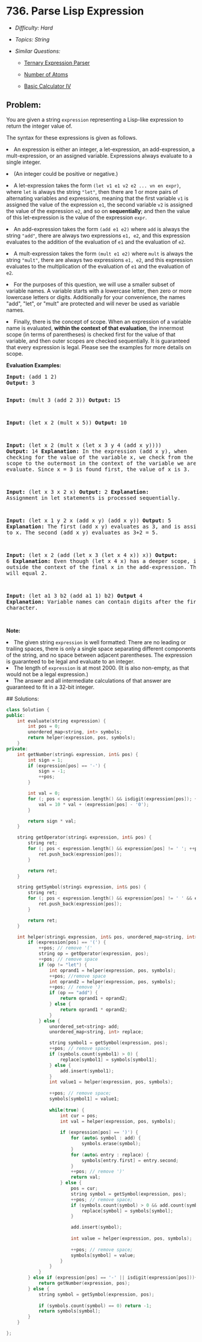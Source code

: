 # 736. Parse Lisp Expression

* *Difficulty: Hard*

* *Topics: String*

* *Similar Questions:*

  * [Ternary Expression Parser](ternary-expression-parser.md)

  * [Number of Atoms](number-of-atoms.md)

  * [Basic Calculator IV](basic-calculator-iv.md)

## Problem:

<p>
You are given a string <code>expression</code> representing a Lisp-like expression to return the integer value of.
</p><p>
The syntax for these expressions is given as follows.
</p><p>
<li>An expression is either an integer, a let-expression, an add-expression, a mult-expression, or an assigned variable.  Expressions always evaluate to a single integer.</li>
</p><p>
<li>(An integer could be positive or negative.)</li>
</p><p>
<li>A let-expression takes the form <code>(let v1 e1 v2 e2 ... vn en expr)</code>, where <code>let</code> is always the string <code>"let"</code>, then there are 1 or more pairs of alternating variables and expressions, meaning that the first variable <code>v1</code> is assigned the value of the expression <code>e1</code>, the second variable <code>v2</code> is assigned the value of the expression <code>e2</code>, and so on <b>sequentially</b>; and then the value of this let-expression is the value of the expression <code>expr</code>.</li>
</p><p>
<li>An add-expression takes the form <code>(add e1 e2)</code> where <code>add</code> is always the string <code>"add"</code>, there are always two expressions <code>e1, e2</code>, and this expression evaluates to the addition of the evaluation of <code>e1</code> and the evaluation of <code>e2</code>.</li>
</p><p>
<li>A mult-expression takes the form <code>(mult e1 e2)</code> where <code>mult</code> is always the string <code>"mult"</code>, there are always two expressions <code>e1, e2</code>, and this expression evaluates to the multiplication of the evaluation of <code>e1</code> and the evaluation of <code>e2</code>.</li>
</p><p>
<li>For the purposes of this question, we will use a smaller subset of variable names.  A variable starts with a lowercase letter, then zero or more lowercase letters or digits.  Additionally for your convenience, the names "add", "let", or "mult" are protected and will never be used as variable names.</li>
</p><p>
<li>Finally, there is the concept of scope.  When an expression of a variable name is evaluated, <b>within the context of that evaluation</b>, the innermost scope (in terms of parentheses) is checked first for the value of that variable, and then outer scopes are checked sequentially.  It is guaranteed that every expression is legal.  Please see the examples for more details on scope.</li>
</p>

<p><b>Evaluation Examples:</b><br />
<pre>
<b>Input:</b> (add 1 2)
<b>Output:</b> 3

<b>Input:</b> (mult 3 (add 2 3))
<b>Output:</b> 15

<b>Input:</b> (let x 2 (mult x 5))
<b>Output:</b> 10

<b>Input:</b> (let x 2 (mult x (let x 3 y 4 (add x y))))
<b>Output:</b> 14
<b>Explanation:</b> In the expression (add x y), when checking for the value of the variable x,
we check from the innermost scope to the outermost in the context of the variable we are trying to evaluate.
Since x = 3 is found first, the value of x is 3.

<b>Input:</b> (let x 3 x 2 x)
<b>Output:</b> 2
<b>Explanation:</b> Assignment in let statements is processed sequentially.

<b>Input:</b> (let x 1 y 2 x (add x y) (add x y))
<b>Output:</b> 5
<b>Explanation:</b> The first (add x y) evaluates as 3, and is assigned to x.
The second (add x y) evaluates as 3+2 = 5.

<b>Input:</b> (let x 2 (add (let x 3 (let x 4 x)) x))
<b>Output:</b> 6
<b>Explanation:</b> Even though (let x 4 x) has a deeper scope, it is outside the context
of the final x in the add-expression.  That final x will equal 2.

<b>Input:</b> (let a1 3 b2 (add a1 1) b2) 
<b>Output</b> 4
<b>Explanation:</b> Variable names can contain digits after the first character.

</pre>

<p><b>Note:</b>
<li>The given string <code>expression</code> is well formatted: There are no leading or trailing spaces, there is only a single space separating different components of the string, and no space between adjacent parentheses.  The expression is guaranteed to be legal and evaluate to an integer.</li>
<li>The length of <code>expression</code> is at most 2000.  (It is also non-empty, as that would not be a legal expression.)</li>
<li>The answer and all intermediate calculations of that answer are guaranteed to fit in a 32-bit integer.</li>
</p>
## Solutions:

```c++
class Solution {
public:
    int evaluate(string expression) {
        int pos = 0;
        unordered_map<string, int> symbols;
        return helper(expression, pos, symbols);
    }
private:
    int getNumber(string& expression, int& pos) {
        int sign = 1;
        if (expression[pos] == '-') {
            sign = -1;
            ++pos;
        }

        int val = 0;
        for (; pos < expression.length() && isdigit(expression[pos]); ++pos) {
            val = 10 * val + (expression[pos] - '0');
        }

        return sign * val;
    }

    string getOperator(string& expression, int& pos) {
        string ret;
        for (; pos < expression.length() && expression[pos] != ' '; ++pos) {
            ret.push_back(expression[pos]);
        }

        return ret;
    }

    string getSymbol(string& expression, int& pos) {
        string ret;
        for (; pos < expression.length() && expression[pos] != ' ' && expression[pos] != ')'; ++pos) {
            ret.push_back(expression[pos]);
        }

        return ret;
    }

    int helper(string& expression, int& pos, unordered_map<string, int>& symbols) {
        if (expression[pos] == '(') {
            ++pos; // remove '('
            string op = getOperator(expression, pos);
            ++pos; // remove space
            if (op != "let") {
                int oprand1 = helper(expression, pos, symbols);
                ++pos; //remove space
                int oprand2 = helper(expression, pos, symbols);
                ++pos; // remove ')'
                if (op == "add") {
                    return oprand1 + oprand2;
                } else {
                    return oprand1 * oprand2;
                }
            } else {
                unordered_set<string> add;
                unordered_map<string, int> replace;

                string symbol1 = getSymbol(expression, pos);
                ++pos; // remove space;
                if (symbols.count(symbol1) > 0) {
                    replace[symbol1] = symbols[symbol1];
                } else {
                    add.insert(symbol1);
                }
                int value1 = helper(expression, pos, symbols);
                
                ++pos; // remove space;
                symbols[symbol1] = value1;
                
                while(true) {
                    int cur = pos;
                    int val = helper(expression, pos, symbols);
                    
                    if (expression[pos] == ')') {
                        for (auto& symbol : add) {
                            symbols.erase(symbol);
                        }
                        for (auto& entry : replace) {
                            symbols[entry.first] = entry.second;
                        }
                        ++pos; // remove ')'
                        return val;
                    } else {
                        pos = cur;
                        string symbol = getSymbol(expression, pos);
                        ++pos; // remove space;
                        if (symbols.count(symbol) > 0 && add.count(symbol) == 0) {
                            replace[symbol] = symbols[symbol];
                        }

                        add.insert(symbol);
                        
                        int value = helper(expression, pos, symbols);
                        
                        ++pos; // remove space;
                        symbols[symbol] = value;
                    }
                }
            }
        } else if (expression[pos] == '-' || isdigit(expression[pos])){
            return getNumber(expression, pos);
        } else {
            string symbol = getSymbol(expression, pos);
            
            if (symbols.count(symbol) == 0) return -1;
            return symbols[symbol];
        }
    }

};
```
